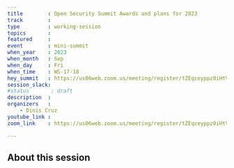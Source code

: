 ```yaml
---
title        : Open Security Summit Awards and plans for 2023 
track        :
type         : working-session
topics       :
featured     :
event        : mini-summit
when_year    : 2023
when_month   : Sep
when_day     : Fri
when_time    : WS-17-18
hey_summit   : https://us06web.zoom.us/meeting/register/tZEqceyppz0iHtVjbSSPucxm0RgbSKJrr6a8
session_slack:
#status       : draft
description  :
organizers   :
    - Dinis Cruz 
youtube_link :
zoom_link    : https://us06web.zoom.us/meeting/register/tZEqceyppz0iHtVjbSSPucxm0RgbSKJrr6a8

---
```


## About this session
